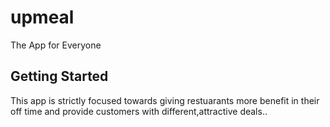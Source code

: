 # upmeal

The App for Everyone

## Getting Started

This app is strictly focused towards giving restuarants more benefit in their off time and provide customers with different,attractive deals..

